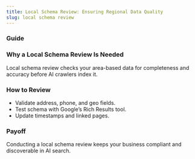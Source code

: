 ```yaml
---
title: Local Schema Review: Ensuring Regional Data Quality
slug: local schema review
---
```


### Guide
### Why a Local Schema Review Is Needed
Local schema review checks your area-based data for completeness and accuracy before AI crawlers index it.

### How to Review
- Validate address, phone, and geo fields.
- Test schema with Google’s Rich Results tool.
- Update timestamps and linked pages.

### Payoff
Conducting a local schema review keeps your business compliant and discoverable in AI search.